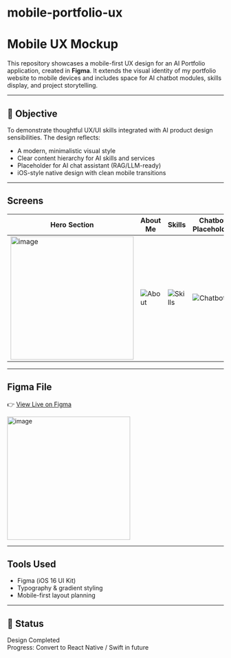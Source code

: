 # mobile-portfolio-ux

# Mobile UX Mockup

This repository showcases a mobile-first UX design for an AI Portfolio application, created in **Figma**. It extends the visual identity of my portfolio website to mobile devices and includes space for AI chatbot modules, skills display, and project storytelling.

---

## 🎯 Objective

To demonstrate thoughtful UX/UI skills integrated with AI product design sensibilities. The design reflects:
- A modern, minimalistic visual style
- Clear content hierarchy for AI skills and services
- Placeholder for AI chat assistant (RAG/LLM-ready)
- iOS-style native design with clean mobile transitions

---

## Screens

| Hero Section | About Me | Skills | Chatbot Placeholder |
|--------------|----------|--------|----------------------|
| <img width="286" alt="image" src="https://github.com/user-attachments/assets/6030f442-ed03-4f61-bbde-75d586981174" /> | ![About](./assets/about-screen.png) | ![Skills](./assets/skills-screen.png) | ![Chatbot](./assets/chatbot-placeholder.png) |

---

## Figma File

👉 [View Live on Figma](https://www.figma.com/file/your-link)

<img width="286" alt="image" src="https://github.com/user-attachments/assets/6030f442-ed03-4f61-bbde-75d586981174" />

---

## Tools Used

- Figma (iOS 16 UI Kit)
- Typography & gradient styling
- Mobile-first layout planning

---

## 📌 Status

Design Completed  
Progress: Convert to React Native / Swift in future
